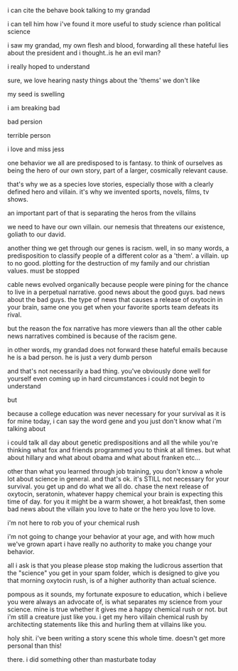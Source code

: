 i can cite the behave book talking to my grandad

i can tell him how i've found it more useful to study science rhan political science

i saw my grandad, my own flesh and blood, forwarding all these hateful lies about the president and i thought..is he an evil man?

i really hoped to understand

sure, we love hearing nasty things about the 'thems' we don't like

my seed is swelling

i am breaking bad

bad persion

terrible person

i love and miss jess

one behavior we all are predisposed to is fantasy. to think of ourselves as being the hero of our own story, part of a larger, cosmically relevant cause.

that's why we as a species love stories, especially those with a clearly defined hero and villain. it's why we invented sports, novels, films, tv shows.

an important part of that is separating the heros from the villains

we need to have our own villain. our nemesis that threatens our existence, goliath to our david.

another thing we get through our genes is racism. well, in so many words, a predisposition to classify people of a different color as a 'them'. a villain. up to no good. plotting for the destruction of my family and our christian values. must be stopped

cable news evolved organically because people were pining for the chance to live in a perpetual narrative. good news about the good guys. bad news about the bad guys. the type of news that causes a release of oxytocin in your brain, same one you get when your favorite sports team defeats its rival.

but the reason the fox narrative has more viewers than all the other cable news narratives combined is because of the racism gene.

in other words, my grandad does not forward these hateful emails because he is a bad person. he is just a very dumb person

and that's not necessarily a bad thing. you've obviously done well for yourself even coming up in hard circumstances i could not begin to understand

but

because a college education was never necessary for your survival as it is for mine today, i can say the word gene and you just don't know what i'm talking about

i could talk all day about genetic predispositions and all the while you're thinking what fox and friends programmed you to think at all times. but what about hillary and what about obama and what about franken etc...

other than what you learned through job training, you don't know a whole lot about science in general. and that's ok. it's STILL not necessary for your survival. you get up and do what we all do. chase the next release of oxytocin, seratonin, whatever happy chemical your brain is expecting this time of day. for you it might be a warm shower, a hot breakfast, then some bad news about the villain you love to hate or the hero you love to love.

i'm not here to rob you of your chemical rush

i'm not going to change your behavior at your age, and with how much we've grown apart i have really no authority to make you change your behavior.

all i ask is that you please please stop making the ludicrous assertion that the "science" you get in your spam folder, which is designed to give you that morning oxytocin rush, is of a higher authority than actual science.

pompous as it sounds, my fortunate exposure to education, which i believe you were always an advocate of, is what separates my science from your science. mine is true whether it gives me a happy chemical rush or not. but i'm still a creature just like you. i get my hero villain chemical rush by architecting statements like this and hurling them at villains like you.

  

holy shit. i've been writing a story scene this whole time. doesn't get more personal than this!

there. i did something other than masturbate today